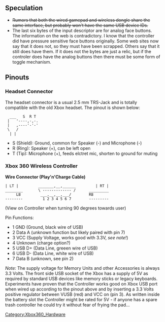 ## Speculation

  - ~~Rumors that both the wired gamepad and wireless dongle share the
    same interface, but probably won't have the same USB device IDs.~~
  - The last six bytes of the input descriptor are for analog face
    buttons. The information on the web is contradictory. I know that
    the controller did have pressure sensitive face buttons originally.
    Some web sites now say that it does not, so they must have been
    scrapped. Others say that it still does have them. If it does not
    the bytes are just a relic, but if the controler does have the
    analog buttons then there must be some form of toggle mechanism.

## Pinouts

### Headset Connector

The headset connector is a usual 2.5 mm TRS-Jack and is totally
compatible with the old Xbox headset. The pinout is shown below:

```
  ___   S  R T
 |   '----,-,-.
 |   ,----'-'-'
 \   /
  | |
```

  - S (Shield): Ground, common for Speaker (-) and Microphone (-)
  - R (Ring): Speaker (+), can be left open
  - T (Tip): Microphone (+), feeds elctret mic, shorten to ground for
    muting

### Xbox 360 Wireless Controller

**Wire Connector (Play'n'Charge Cable)**

    | LT |         _______,__,______         | RT |
    ________       \ ------------- /      _________
         LB         ___,__,__,___/        RB
    --------         1 2 3 4 5 6 7        ---------

(View on Controller when turning 90 degrees towards user)

Pin Functions:

  - 1 GND (Ground, black wire of USB)
  - 2 Data A (unknown function but likely paired with pin 7)
  - 3 VCC (Supply Voltage, works good with 3.3V, *see note\!*)
  - 4 Unknown (charge option?)
  - 5 USB D+ (Data Line, greeen wire of USB)
  - 6 USB D- (Data Line, white wire of USB)
  - 7 Data B (unknown, see pin 2)

*Note:* The supply voltage for Memory Units and other Accessories is
always 3.3 Volts. The front side USB socket of the Xbox has a supply of
5V as required by standard USB devices like memory sticks or legacy
keyboards. Experiments have proven that the Controller works good on
Xbox USB port when wired up according to the pinout above and by
inserting a 3.3 Volts positive regulator between VUSB (red) and VCC on
(pin 3). As written inside the battery slot the Controller might be
rated for 5V - if anyone has a spare trash controller he could try it
without fear of frying the pad...

[Category:Xbox360_Hardware](Category_Xbox360_Hardware.md "wikilink")